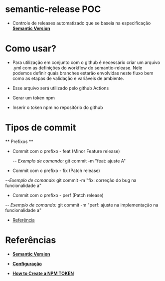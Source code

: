 # semantic-release POC
- Controle de releases automatizado que se baseia na especificação **[Semantic Version](https://semver.org/)**

# Como usar?

- Para utilização em conjunto com o github é necessário criar um arquivo .yml com as definições do workflow do semantic-release. Nele podemos definir quais branches estarão envolvidas neste fluxo bem como as etapas de validação e variáveis de ambiente.

- Esse arquivo será utilizado pelo github Actions 
- Gerar um token npm 
- Inserir o token npm no repositório do github

# Tipos de commit

** Prefixos **
- Commit com o prefixo - feat (Minor Feature release)

    -- *Exemplo de comando:*  git commit -m "feat: ajuste A"

- Commit com o prefixo - fix (Patch release)

--*Exemplo de comando:* git commit -m "fix: correção do bug na funcionalidade a"

	
- Commit com o prefixo - perf (Patch release)

-- *Exemplo de comando:* git commit -m "perf: ajuste na implementação na funcionalidade a"


- [Referência](https://github.com/semantic-release/semantic-release/blob/master/docs/recipes/distribution-channels.md#publishing-on-distribution-channels)

# Referências

- **[Semantic Version](https://semver.org/)**

- **[Configuração](https://github.com/semantic-release/semantic-release/blob/master/docs/usage/configuration.md)**

- **[How to Create a NPM TOKEN](https://docs.npmjs.com/creating-and-viewing-authentication-tokens)**